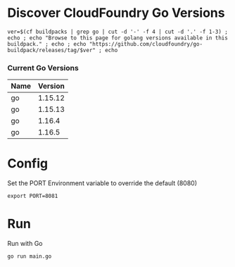 # Discover CloudFoundry Go Versions

```
ver=$(cf buildpacks | grep go | cut -d '-' -f 4 | cut -d '.' -f 1-3) ; echo ; echo "Browse to this page for golang versions available in this buildpack." ; echo ; echo "https://github.com/cloudfoundry/go-buildpack/releases/tag/$ver" ; echo
```
### Current Go Versions
Name | Version
------------ | -------------
go | 1.15.12
go | 1.15.13
go | 1.16.4
go | 1.16.5

# Config

Set the PORT Environment variable to override the default (8080)

```
export PORT=8081
```

# Run

Run with Go
```
go run main.go
```
